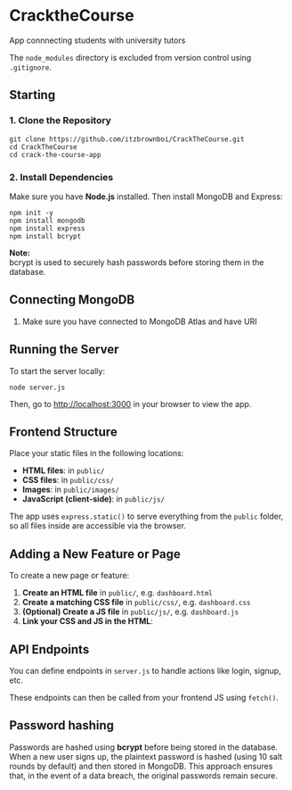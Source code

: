 # CracktheCourse 

App connnecting students with university tutors


The `node_modules` directory is excluded from version control using `.gitignore`.


## Starting

### 1. Clone the Repository

```
git clone https://github.com/itzbrownboi/CrackTheCourse.git
cd CrackTheCourse
cd crack-the-course-app
```

### 2. Install Dependencies

Make sure you have **Node.js** installed. Then install MongoDB and Express:

```
npm init -y
npm install mongodb
npm install express
npm install bcrypt
```
 **Note:**  
bcrypt is used to securely hash passwords before storing them in the database.  

## Connecting MongoDB

1. Make sure you have connected to MongoDB Atlas and have URI 

## Running the Server

To start the server locally:

```
node server.js
```

Then, go to [http://localhost:3000](http://localhost:3000) in your browser to view the app.


## Frontend Structure

Place your static files in the following locations:

- **HTML files**: in `public/`
- **CSS files**: in `public/css/`
- **Images**: in `public/images/`
- **JavaScript (client-side)**: in `public/js/`

The app uses `express.static()` to serve everything from the `public` folder, so all files inside are accessible via the browser.


## Adding a New Feature or Page

To create a new page or feature:

1. **Create an HTML file** in `public/`, e.g. `dashboard.html`
2. **Create a matching CSS file** in `public/css/`, e.g. `dashboard.css`
3. **(Optional) Create a JS file** in `public/js/`, e.g. `dashboard.js`
4. **Link your CSS and JS in the HTML**:


## API Endpoints

You can define endpoints in `server.js` to handle actions like login, signup, etc. 

These endpoints can then be called from your frontend JS using `fetch()`.

## Password hashing
Passwords are hashed using **bcrypt** before being stored in the database. When a new user signs up, the plaintext password is hashed (using 10 salt rounds by default) and then stored in MongoDB. This approach ensures that, in the event of a data breach, the original passwords remain secure.


